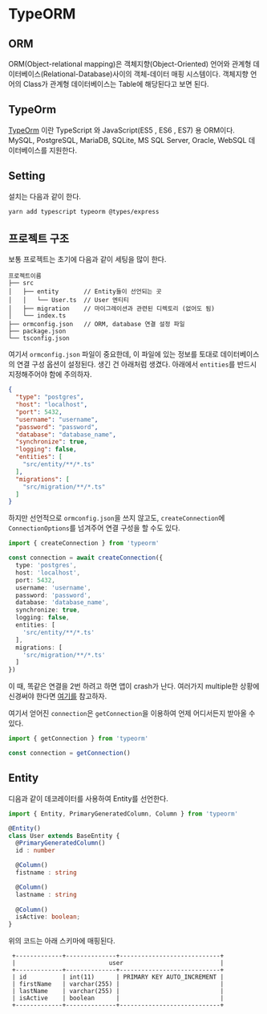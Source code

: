 # TypeORM

## ORM

ORM(Object-relational mapping)은 객체지향(Object-Oriented) 언어와 
관계형 데이터베이스(Relational-Database)사이의 객체-데이터 매핑 시스템이다.
객체지향 언어의 Class가 관계형 데이터베이스는 Table에 해당된다고 보면 된다.

## TypeOrm

[TypeOrm](https://typeorm.io/) 이란 TypeScript 와 JavaScript(ES5 , ES6 , ES7) 용 ORM이다.
MySQL, PostgreSQL, MariaDB, SQLite, MS SQL Server, Oracle, WebSQL 데이터베이스를 지원한다.

## Setting

설치는 다음과 같이 한다.

```bash
yarn add typescript typeorm @types/express
```

## 프로젝트 구조

보통 프로젝트는 초기에 다음과 같이 세팅을 많이 한다.

```
프로젝트이름
├── src
│   ├── entity       // Entity들이 선언되는 곳 
│   │   └── User.ts  // User 엔티티
│   ├── migration    // 마이그레이션과 관련된 디렉토리 (없어도 됨)
│   └── index.ts
├── ormconfig.json   // ORM, database 연결 설정 파일
├── package.json
└── tsconfig.json
```

여기서 `ormconfig.json` 파일이 중요한데, 이 파일에 있는 정보를 토대로 데이터베이스의 연결 구성 옵션이 설정된다.
생긴 건 아래처럼 생겼다. 아래에서 `entities`를 반드시 지정해주어야 함에 주의하자.

```json
{
  "type": "postgres",
  "host": "localhost",
  "port": 5432,
  "username": "username",
  "password": "password",
  "database": "database_name",
  "synchronize": true,
  "logging": false,
  "entities": [
    "src/entity/**/*.ts"
  ],
  "migrations": [
    "src/migration/**/*.ts"
  ]
}
```

하지만 선언적으로 `ormconfig.json`을 쓰지 않고도, `createConnection`에 `ConnectionOptions`를 넘겨주어 연결 구성을 할 수도 있다.

```typescript
import { createConnection } from 'typeorm'

const connection = await createConnection({
  type: 'postgres',
  host: 'localhost',
  port: 5432,
  username: 'username',
  password: 'password',
  database: 'database_name',
  synchronize: true,
  logging: false,
  entities: [
    'src/entity/**/*.ts'
  ],
  migrations: [
    'src/migration/**/*.ts'
  ]
})
```

이 때, 똑같은 연결을 2번 하려고 하면 앱이 crash가 난다. 여러가지 multiple한 상황에 신경써야 한다면 [여기를](https://github.com/typeorm/typeorm/blob/master/docs/multiple-connections) 참고하자.

여기서 얻어진 `connection`은 `getConnection`을 이용하여 언제 어디서든지 받아올 수 있다.
```typescript
import { getConnection } from 'typeorm'

const connection = getConnection()
``` 

## Entity

디음과 같이 데코레이터를 사용하여 Entity를 선언한다.

```typescript
import { Entity, PrimaryGeneratedColumn, Column } from 'typeorm'

@Entity()
class User extends BaseEntity {  
  @PrimaryGeneratedColumn()
  id : number

  @Column()
  fistname : string

  @Column()
  lastname : string
  
  @Column()
  isActive: boolean;
}
```

위의 코드는 아래 스키마에 매핑된다.

```
 +-------------+--------------+----------------------------+
 |                          user                           |
 +-------------+--------------+----------------------------+
 | id          | int(11)      | PRIMARY KEY AUTO_INCREMENT |
 | firstName   | varchar(255) |                            |
 | lastName    | varchar(255) |                            |
 | isActive    | boolean      |                            |
 +-------------+--------------+----------------------------+
```
